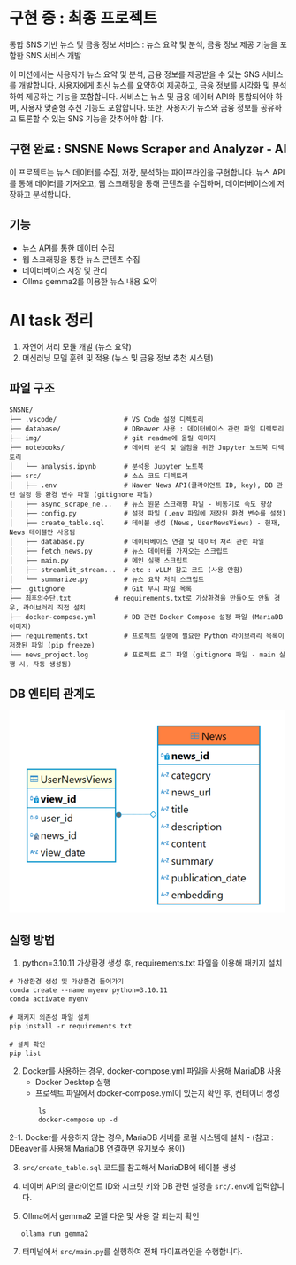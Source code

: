 # 구현 중 : 최종 프로젝트
통합 SNS 기반 뉴스 및 금융 정보 서비스 : 뉴스 요약 및 분석, 금융 정보 제공 기능을 포함한 SNS 서비스 개발

이 미션에서는 사용자가 뉴스 요약 및 분석, 금융 정보를 제공받을 수 있는 SNS 서비스를 개발합니다. 
사용자에게 최신 뉴스를 요약하여 제공하고, 금융 정보를 시각화 및 분석하여 제공하는 기능을 포함합니다. 
서비스는 뉴스 및 금융 데이터 API와 통합되어야 하며, 사용자 맞춤형 추천 기능도 포함합니다. 
또한, 사용자가 뉴스와 금융 정보를 공유하고 토론할 수 있는 SNS 기능을 갖추어야 합니다.

## 구현 완료 : SNSNE News Scraper and Analyzer - AI
이 프로젝트는 뉴스 데이터를 수집, 저장, 분석하는 파이프라인을 구현합니다. 뉴스 API를 통해 데이터를 가져오고, 웹 스크래핑을 통해 콘텐츠를 수집하며, 데이터베이스에 저장하고 분석합니다.

## 기능
- 뉴스 API를 통한 데이터 수집
- 웹 스크래핑을 통한 뉴스 콘텐츠 수집
- 데이터베이스 저장 및 관리
- Ollma gemma2를 이용한 뉴스 내용 요약

# AI task 정리
1. 자연어 처리 모듈 개발 (뉴스 요약)
2. 머신러닝 모델 훈련 및 적용 (뉴스 및 금융 정보 추천 시스템)

## 파일 구조
```
SNSNE/
├── .vscode/                 # VS Code 설정 디렉토리
├── database/                # DBeaver 사용 : 데이터베이스 관련 파일 디렉토리
├── img/                     # git readme에 올릴 이미지
├── notebooks/               # 데이터 분석 및 실험을 위한 Jupyter 노트북 디렉토리
│   └── analysis.ipynb       # 분석용 Jupyter 노트북
├── src/                     # 소스 코드 디렉토리
│   ├── .env                 # Naver News API(클라이언트 ID, key), DB 관련 설정 등 환경 변수 파일 (gitignore 파일)
│   ├── async_scrape_ne...   # 뉴스 원문 스크래핑 파일 - 비동기로 속도 향상
│   ├── config.py            # 설정 파일 (.env 파일에 저장된 환경 변수를 설정)
│   ├── create_table.sql     # 테이블 생성 (News, UserNewsViews) - 현재, News 테이블만 사용됨
│   ├── database.py          # 데이터베이스 연결 및 데이터 처리 관련 파일
│   ├── fetch_news.py        # 뉴스 데이터를 가져오는 스크립트
│   ├── main.py              # 메인 실행 스크립트
│   ├── streamlit_stream...  # etc : vLLM 참고 코드 (사용 안함)
│   └── summarize.py         # 뉴스 요약 처리 스크립트
├── .gitignore               # Git 무시 파일 목록
├── 최후의수단.txt           # requirements.txt로 가상환경을 만들어도 안될 경우, 라이브러리 직접 설치
├── docker-compose.yml       # DB 관련 Docker Compose 설정 파일 (MariaDB 이미지)
├── requirements.txt         # 프로젝트 실행에 필요한 Python 라이브러리 목록이 저장된 파일 (pip freeze)
└── news_project.log         # 프로젝트 로그 파일 (gitignore 파일 - main 실행 시, 자동 생성됨)
```

## DB 엔티티 관계도
![alt text](/img/image.png)

## 실행 방법
1. python=3.10.11 가상환경 생성 후, requirements.txt 파일을 이용해 패키지 설치
```
# 가상환경 생성 및 가상환경 들어가기
conda create --name myenv python=3.10.11
conda activate myenv

# 패키지 의존성 파일 설치
pip install -r requirements.txt

# 설치 확인
pip list
```

2. Docker를 사용하는 경우, docker-compose.yml 파일을 사용해 MariaDB 사용
    - Docker Desktop 실행
    - 프로젝트 파일에서 docker-compose.yml이 있는지 확인 후, 컨테이너 생성
   ```
       ls
       docker-compose up -d
   ```

2-1. Docker를 사용하지 않는 경우, MariaDB 서버를 로컬 시스템에 설치
    - (참고 : DBeaver를 사용해 MariaDB 연결하면 유지보수 용이)

3. `src/create_table.sql` 코드를 참고해서 MariaDB에 테이블 생성

4. 네이버 API의 클라이언트 ID와 시크릿 키와 DB 관련 설정을 `src/.env`에 입력합니다.

5. Ollma에서 gemma2 모델 다운 및 사용 잘 되는지 확인
```
   ollama run gemma2
```
7. 터미널에서 `src/main.py`를 실행하여 전체 파이프라인을 수행합니다.



 
